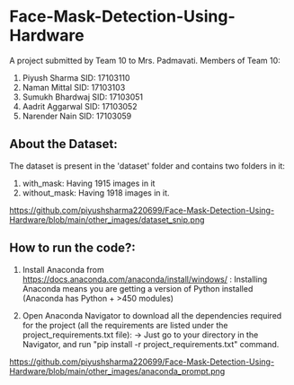 # Face-Mask-Detection-Using-Hardware
A project submitted by Team 10 to Mrs. Padmavati.
Members of Team 10:
1. Piyush Sharma    SID: 17103110
2. Naman Mittal     SID: 17103103
3. Sumukh Bhardwaj  SID: 17103051
4. Aadrit Aggarwal  SID: 17103052
5. Narender Nain    SID: 17103059

## About the Dataset:
The dataset is present in the 'dataset' folder and contains two folders in it:
1. with_mask: Having 1915 images in it
2. without_mask: Having 1918 images in it.

https://github.com/piyushsharma220699/Face-Mask-Detection-Using-Hardware/blob/main/other_images/dataset_snip.png

## How to run the code?:

1. Install Anaconda from https://docs.anaconda.com/anaconda/install/windows/ : Installing Anaconda means you are getting a version of Python installed (Anaconda has Python + >450 modules)

2. Open Anaconda Navigator to download all the dependencies required for the project (all the requirements are listed under the project_requirements.txt file):
-> Just go to your directory in the Navigator, and run "pip install -r project_requirements.txt" command.

https://github.com/piyushsharma220699/Face-Mask-Detection-Using-Hardware/blob/main/other_images/anaconda_prompt.png

